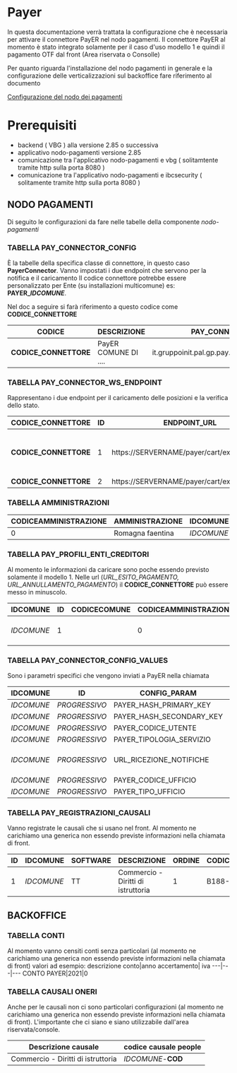# Payer 
In questa documentazione verrà trattata la configurazione che è necessaria per attivare il connettore PayER nel nodo pagamenti.
Il connettore PayER al momento è stato integrato solamente per il caso d'uso modello 1 e quindi il pagamento OTF dal front (Area riservata o Consolle)

Per quanto riguarda l'installazione del nodo pagamenti in generale e la configurazione delle verticalizzazioni sul backoffice fare riferimento al documento 

[Configurazione del nodo dei pagamenti](./configurazione-nodo-pagamenti.md)


# Prerequisiti
  - backend ( VBG ) alla versione 2.85 o successiva
  - applicativo nodo-pagamenti versione 2.85
  - comunicazione tra l'applicativo nodo-pagamenti e vbg ( solitamtente tramite http sulla porta 8080 )
  - comunicazione tra l'applicativo nodo-pagamenti e ibcsecurity ( solitamente tramite http sulla porta 8080 )

## NODO PAGAMENTI
Di seguito le configurazioni da fare nelle tabelle della componente *nodo-pagamenti*

### TABELLA PAY_CONNECTOR_CONFIG
È la tabelle della specifica classe di connettore, in questo caso **PayerConnector**.
Vanno impostati i due endpoint che servono per la notifica e il caricamento
Il codice connettore potrebbe essere personalizzato per Ente (su installazioni multicomune) es: **PAYER_*IDCOMUNE***.

Nel doc a seguire si farà riferimento a questo codice come **CODICE_CONNETTORE**

CODICE|DESCRIZIONE|PAY_CONNECTOR_JAVA_CLASS|WS_URL|WS_USR|WS_PWD|WS_TIMEOUT|URL_PORTALE_PAGAMENTI|PWD_PORTALE_PAGAMENTI|IN_WS_TIMEOUT|IN_WS_PWD|IN_WS_USR|FK_WS_CARICAMENTO|FK_WS_ANNULLAMENTO|FK_WS_VERIFICA|FK_WS_ATTIVA_SESSIONE|FK_WS_AVVISO|FK_WS_NOTIFICA|FK_WS_SECURITY|APPLICATION_CODE|FK_WS_FATTURA|FK_WS_RICEVUTA|FK_WS_IUV
---|---|---|---|---|---|---|---|---|---|---|---|---|---|---|---|---|---|---|---|---|---|---
**CODICE_CONNETTORE**|PayER COMUNE DI ....|it.gruppoinit.pal.gp.pay.connector.payer.PayerConnector|||||https://SERVERNAME/payer/cart/extCart.do|||||1|||||2|||||



### TABELLA PAY_CONNECTOR_WS_ENDPOINT
Rappresentano i due endpoint per il caricamento delle posizioni e la verifica dello stato.

CODICE_CONNETTORE|ID|ENDPOINT_URL|UTENTE|PASSWORD|TIMEOUT|DESCRIZIONE|QUARTZ_SCHEDULE|FLAG_SOLO_SCHEDULATO|MAX_CHIAMATE|FLAG_SPEGNI_SCHEDULER
---|---|---|---|---|---|---|---|---|---|---
**CODICE_CONNETTORE**|1|https://SERVERNAME/payer/cart/extS2SRID.do|||15000|URL di PayER per il caricamento delle posizioni debitorie||0||0
**CODICE_CONNETTORE**|2|https://SERVERNAME/payer/cart/extS2SPID.do||||||0||0

### TABELLA AMMINISTRAZIONI
CODICEAMMINISTRAZIONE|AMMINISTRAZIONE|IDCOMUNE
---|---|---
0|Romagna faentina|*IDCOMUNE*

### TABELLA PAY_PROFILI_ENTI_CREDITORI
Al momento le informazioni da caricare sono poche essendo previsto solamente il modello 1.
Nelle url (*URL_ESITO_PAGAMENTO, URL_ANNULLAMENTO_PAGAMENTO*) il **CODICE_CONNETTORE** può essere messo in minuscolo.

IDCOMUNE|ID|CODICECOMUNE|CODICEAMMINISTRAZIONE|SOFTWARE|CBILL|CC_POSTALE|CF_CODICE_PROFILO|CODICE_CONNETTORE|FK_CUSALE_REG_DEFAULT|ID_APP_PSP|CF_CODICE_PROFILO_PSP|URL_ESITO_PAGAMENTO|URL_ANNULLAMENTO_PAGAMENTO|CODICE_SEGREGAZIONE|APPLICATION_CODE|CF_ENTE_QRCODE_PAGOPA
---|---|---|---|---|---|---|---|---|---|---|---|---|---|---|---|---
*IDCOMUNE*|1||0|TT|||**CODICE_CONNETTORE**|**CODICE_CONNETTORE**|1|URFSER|99955|http://server_ente/nodo-pagamenti/esitoSessionePagamento/**CODICE_CONNETTORE**?esito=1|http://server_ente/nodo-pagamenti/esitoSessionePagamento/**CODICE_CONNETTORE**?esito=0|||*partita iva dell'ente*

### TABELLA PAY_CONNECTOR_CONFIG_VALUES
Sono i parametri specifici che vengono inviati a PayER nella chiamata

IDCOMUNE|ID|CONFIG_PARAM|CODICE_CONNETTORE|VALORE
---|---|---|---|---
*IDCOMUNE*|*PROGRESSIVO*|PAYER_HASH_PRIMARY_KEY		|**CODICE_CONNETTORE**|82238859
*IDCOMUNE*|*PROGRESSIVO*|PAYER_HASH_SECONDARY_KEY	|**CODICE_CONNETTORE**|628236929635964647468376
*IDCOMUNE*|*PROGRESSIVO*|PAYER_CODICE_UTENTE		|**CODICE_CONNETTORE**|00RER
*IDCOMUNE*|*PROGRESSIVO*|PAYER_TIPOLOGIA_SERVIZIO	|**CODICE_CONNETTORE**|URFESC
*IDCOMUNE*|*PROGRESSIVO*|URL_RICEZIONE_NOTIFICHE	|**CODICE_CONNETTORE**|http://server_ente/nodo-pagamenti/payer/notificaPagamento.htm?idProfilo=**PAY_PROFILI_ENTI_CREDITORI.CF_CODICE_PROFILO**
*IDCOMUNE*|*PROGRESSIVO*|PAYER_CODICE_UFFICIO		|**CODICE_CONNETTORE**|
*IDCOMUNE*|*PROGRESSIVO*|PAYER_TIPO_UFFICIO			|**CODICE_CONNETTORE**|



### TABELLA PAY_REGISTRAZIONI_CAUSALI
Vanno registrate le causali che si usano nel front. Al momento ne carichiamo una generica non essendo previste informazioni nella chiamata di front.

ID|IDCOMUNE|SOFTWARE|DESCRIZIONE|ORDINE|CODICE_VERSAMENTO|PARAMETRI
---|---|---|---|---|---|---
1|*IDCOMUNE*|TT|Commercio - Diritti di istruttoria|1|B188-DI|

## BACKOFFICE
### TABELLA CONTI
Al momento vanno censiti conti senza particolari (al momento ne carichiamo una generica non essendo previste informazioni nella chiamata di front) valori ad esempio:
descrizione conto|anno accertamento| iva
---|---|---
CONTO PAYER|2021|0

### TABELLA CAUSALI ONERI
Anche per le causali non ci sono particolari configurazioni (al momento ne carichiamo una generica non essendo previste informazioni nella chiamata di front). L'importante che ci siano e siano utilizzabile dall'area riservata/console.

Descrizione causale | codice causale people 
--|--
Commercio - Diritti di istruttoria |	*IDCOMUNE*-**COD**